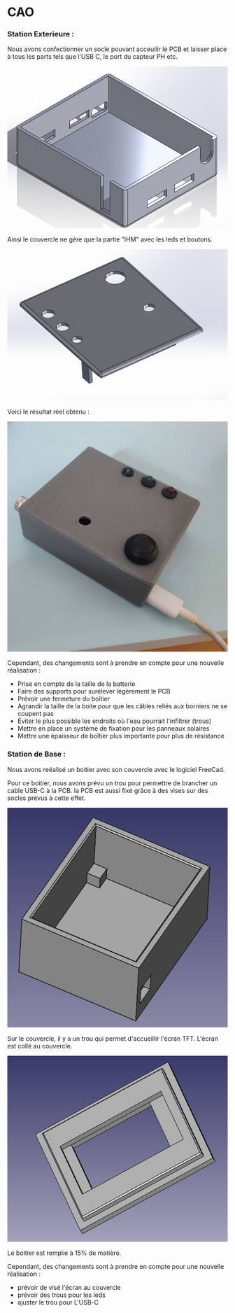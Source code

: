# CAO 

### Station Exterieure :

Nous avons confectionner un socle pouvant acceuilir le PCB et laisser place à tous les parts tels que l'USB C, le port du capteur PH etc.

![Screen image_socle_station_ext](/CAO_Meca/Socle_STATION_EXT.png)

Ainsi le couvercle ne gère que la partie "IHM" avec les leds et boutons.

![Screen image_couvercle_station_ext](/CAO_Meca/Couvercle_STATION_EXT.png)

Voici le résultat réel obtenu :

![Screen image_reelle_station_ext](/CAO_Meca/STATION_EXT.jpg)

Cependant, des changements sont à prendre en compte pour une nouvelle réalisation :
- Prise en compte de la taille de la batterie
- Faire des supports pour surélever légèrement le PCB
- Prévoir une fermeture du boîtier
- Agrandir la taille de la boite pour que les câbles reliés aux borniers ne se coupent pas
- Éviter le plus possible les endroits où l'eau pourrait l'infiltrer (trous)
- Mettre en place un système de fixation pour les panneaux solaires
- Mettre une épaisseur de boîtier plus importante pour plus de résistance

### Station de Base :
Nous avons reéalisé un boitier avec son couvercle avec le logiciel FreeCad.

Pour ce boitier, nous avons prévu un trou pour permettre de brancher un cable USB-C à la PCB. la PCB est aussi fixé grâce à des vises sur des socles prévus à cette effet. 

![Screen image_reelle_station_ext](/CAO_Meca/boitier_station_de_base.png)

Sur le couvercle, il y a un trou qui permet d'accueillir l'écran TFT. L'écran est collé au couvercle. 

![Screen image_reelle_station_ext](/CAO_Meca/couvercle_station_de_base.png)

Le boitier est remplie à 15% de matière.

Cependant, des changements sont à prendre en compte pour une nouvelle réalisation :
- prévoir de visé l'écran au couvercle 
- prévoir des trous pour les leds
- ajuster le trou pour L'USB-C
